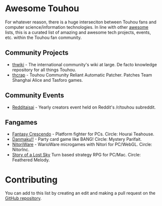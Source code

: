 # Awesome Touhou

For whatever reason, there is a huge interseciton between Touhou fans and
computer science/information technologies. In line with other
[awesome](https://github.com/sindresorhus/awesome) lists, this is a curated list
of amazing and awesome tech projects, events, etc. within the Touhou fan community.

## Community Projects
 * [thwiki](https://touhouwiki.net) - The international community's wiki at
   large. De facto knowledge repository for all things Touhou.
 * [thcrap](https://github.com/thpatch/thcrap) - Touhou Community Reliant
   Automatic Patcher. Patches Team Shanghai Alice and Tasforo games.

## Community Events
 * [Redditaisai](https://www.reddit.com/r/touhou/wiki/redditaisai) - Yearly
   creators event held on Reddit's /r/touhou subreddit.

## Fangames
 * [Fantasy Crescendo](https://github.com/HouraiTeahouse/FantasyCrescendo) -
   Platform fighter for PCs. Circle: Hourai Teahouse.
 * [Danmaku!!](https://danmaku.party) - Party card game like BANG! Circle:
   Mystery Parifait.
 * [NitoriWare](https://github.com/NitorInc/NitoriWare) - WarioWare microgames
   with Nitori for PC/WebGL. Circle: NitorInc.
 * [Story of a Lost
   Sky](https://bitbucket.org/featheredmelody/lost-sky-project-public/wiki/Home)
   Turn based strategy RPG for PC/Mac. Circle: Feathered Melody.

# Contributing
You can add to this list by creating an edit and making a pull request on the
[GitHub repository](https://github.com/james7132/awesome-touhou).
